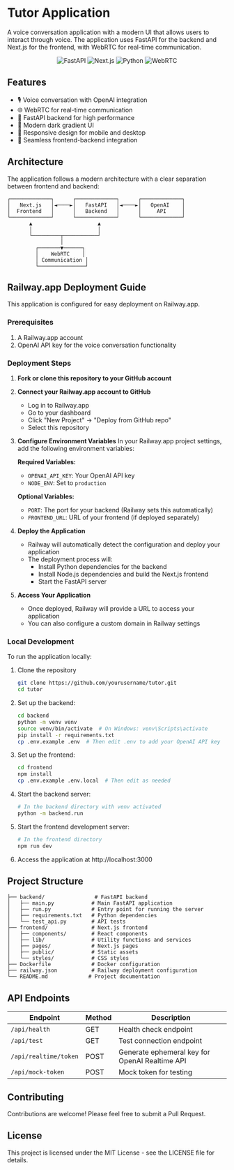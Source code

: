# Tutor Application

A voice conversation application with a modern UI that allows users to interact through voice. The application uses FastAPI for the backend and Next.js for the frontend, with WebRTC for real-time communication.

<p align="center">
  <img src="https://img.shields.io/badge/FastAPI-0.104.1-009688?style=for-the-badge&logo=fastapi" alt="FastAPI"/>
  <img src="https://img.shields.io/badge/Next.js-14.0.4-000000?style=for-the-badge&logo=next.js" alt="Next.js"/>
  <img src="https://img.shields.io/badge/Python-3.11-3776AB?style=for-the-badge&logo=python" alt="Python"/>
  <img src="https://img.shields.io/badge/WebRTC-Real--time-4285F4?style=for-the-badge&logo=webrtc" alt="WebRTC"/>
</p>

## Features

- 🎙️ Voice conversation with OpenAI integration
- 🌐 WebRTC for real-time communication
- 🚀 FastAPI backend for high performance
- 🎨 Modern dark gradient UI
- 📱 Responsive design for mobile and desktop
- 🔄 Seamless frontend-backend integration

## Architecture

The application follows a modern architecture with a clear separation between frontend and backend:

```
┌─────────────┐      ┌─────────────┐      ┌─────────────┐
│   Next.js   │◄────►│   FastAPI   │◄────►│   OpenAI    │
│  Frontend   │      │   Backend   │      │     API     │
└─────────────┘      └─────────────┘      └─────────────┘
       ▲                     ▲
       │                     │
       └─────────┬───────────┘
                 │
         ┌───────▼──────┐
         │    WebRTC    │
         │ Communication │
         └───────────────┘
```

## Railway.app Deployment Guide

This application is configured for easy deployment on Railway.app.

### Prerequisites

1. A Railway.app account
2. OpenAI API key for the voice conversation functionality

### Deployment Steps

1. **Fork or clone this repository to your GitHub account**

2. **Connect your Railway.app account to GitHub**
   - Log in to Railway.app
   - Go to your dashboard
   - Click "New Project" → "Deploy from GitHub repo"
   - Select this repository

3. **Configure Environment Variables**
   In your Railway.app project settings, add the following environment variables:

   **Required Variables:**
   - `OPENAI_API_KEY`: Your OpenAI API key
   - `NODE_ENV`: Set to `production`

   **Optional Variables:**
   - `PORT`: The port for your backend (Railway sets this automatically)
   - `FRONTEND_URL`: URL of your frontend (if deployed separately)

4. **Deploy the Application**
   - Railway will automatically detect the configuration and deploy your application
   - The deployment process will:
     - Install Python dependencies for the backend
     - Install Node.js dependencies and build the Next.js frontend
     - Start the FastAPI server

5. **Access Your Application**
   - Once deployed, Railway will provide a URL to access your application
   - You can also configure a custom domain in Railway settings

### Local Development

To run the application locally:

1. Clone the repository
   ```bash
   git clone https://github.com/yourusername/tutor.git
   cd tutor
   ```

2. Set up the backend:
   ```bash
   cd backend
   python -m venv venv
   source venv/bin/activate  # On Windows: venv\Scripts\activate
   pip install -r requirements.txt
   cp .env.example .env  # Then edit .env to add your OpenAI API key
   ```

3. Set up the frontend:
   ```bash
   cd frontend
   npm install
   cp .env.example .env.local  # Then edit as needed
   ```

4. Start the backend server:
   ```bash
   # In the backend directory with venv activated
   python -m backend.run
   ```

5. Start the frontend development server:
   ```bash
   # In the frontend directory
   npm run dev
   ```

6. Access the application at http://localhost:3000

## Project Structure

```
├── backend/                # FastAPI backend
│   ├── main.py            # Main FastAPI application
│   ├── run.py             # Entry point for running the server
│   ├── requirements.txt   # Python dependencies
│   └── test_api.py        # API tests
├── frontend/              # Next.js frontend
│   ├── components/        # React components
│   ├── lib/               # Utility functions and services
│   ├── pages/             # Next.js pages
│   ├── public/            # Static assets
│   └── styles/            # CSS styles
├── Dockerfile             # Docker configuration
├── railway.json           # Railway deployment configuration
└── README.md             # Project documentation
```

## API Endpoints

| Endpoint | Method | Description |
|----------|--------|-------------|
| `/api/health` | GET | Health check endpoint |
| `/api/test` | GET | Test connection endpoint |
| `/api/realtime/token` | POST | Generate ephemeral key for OpenAI Realtime API |
| `/api/mock-token` | POST | Mock token for testing |

## Contributing

Contributions are welcome! Please feel free to submit a Pull Request.

## License

This project is licensed under the MIT License - see the LICENSE file for details.
